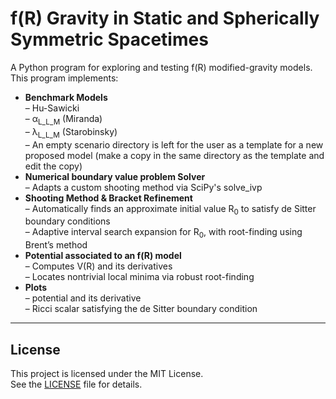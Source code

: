 # f(R) Gravity in Static and Spherically Symmetric Spacetimes

A Python program for exploring and testing f(R) modified-gravity models. This program implements:

- **Benchmark Models**  
  – Hu-Sawicki   
  – α<sub>L_L_M</sub> (Miranda)   
  – λ<sub>L_L_M</sub> (Starobinsky)  
  – An empty scenario directory is left for the user as a template for a new proposed model (make a copy in the same directory as the template and edit the copy)
- **Numerical boundary value problem Solver**  
  – Adapts a custom shooting method via SciPy's solve_ivp  
- **Shooting Method & Bracket Refinement**  
  – Automatically finds an approximate initial value R<sub>0</sub> to satisfy de Sitter boundary conditions  
  – Adaptive interval search expansion for R<sub>0</sub>, with root-finding using Brent’s method  
- **Potential associated to an f(R) model**  
  – Computes V(R) and its derivatives  
  – Locates nontrivial local minima via robust root-finding  
- **Plots**  
  – potential and its derivative  
  – Ricci scalar satisfying the de Sitter boundary condition

---

## License

This project is licensed under the MIT License.  
See the [LICENSE](LICENSE) file for details.
